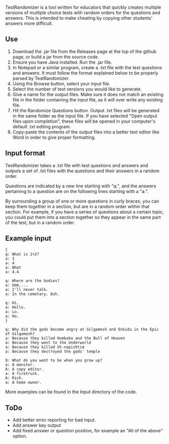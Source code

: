 TestRandomizer is a tool written for educators that quickly creates multiple versions of multiple choice tests with random orders for the questions and answers. This is intended to make cheating by copying other students' answers more difficult.

Use
---
1. Download the .jar file from the Releases page at the top of the github page, or build a jar from the source code.
2. Ensure you have Java installed. Run the .jar file.
3. In Notepad or a similar program, create a .txt file with the test questions and answers. It must follow the format explained below to be properly parsed by TestRandomizer.
3. Using the Browse button, select your input file.
4. Select the number of test versions you would like to generate.
5. Give a name for the output files. Make sure it does not match an existing file in the folder containing the input file, as it will over write any existing file.
6. Hit the Randomize Questions button. Output .txt files will be generated in the same folder as the input file. If you have selected "Open output files upon completion", these files will be opened in your computer's default .txt editing program.
7. Copy-paste the contents of the output files into a better text editor like Word in order to give proper formatting.

Input format
------------
TestRandomizer takes a .txt file with test questions and answers and outputs a set of .txt files with the questions and their answers in a random order.

Questions are indicated by a new line starting with "q:", and the answers pertaining to a question are on the following lines starting with a "a:".

By surrounding a group of one or more questions in curly braces, you can keep them together in a section, but are in a random order within that section. For example, if you have a series of questions about a certain topic, you could put them into a section together so they appear in the same part of the test, but in a random order.

Example input
-------------
```
{
q: What is 2+2?
a: 3
a: 4
a: What
a: 4.4

q: Where are the bodies?
a: Umm....
a: I'll never talk.
a: In the cemetary. Duh.

q: Hi.
a: Hello.
a: Lo.
a: Ho.
}

q: Why did the gods become angry at Gilgamesh and Enkidu in the Epic of Gilgamesh?
a: Because they killed Humbaba and the Bull of Heaven
a: Because they went to the Underworld
a: Because they killed Ut-napishtim
a: Because they destroyed the gods' temple

Q: What do you want to be when you grow up?
a: A monster.
A: A copy editor.
a: A firetruck.
A: Rich.
a: A home owner.
```
More examples can be found in the Input directory of the code.

ToDo
----
* Add better error reporting for bad input.
* Add answer key output
* Add fixed answer or question position, for example an "All of the above" option.